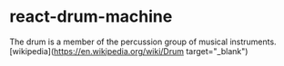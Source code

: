 # react-drum-machine
The drum is a member of the percussion group of musical instruments.  
[wikipedia](https://en.wikipedia.org/wiki/Drum target="_blank")
